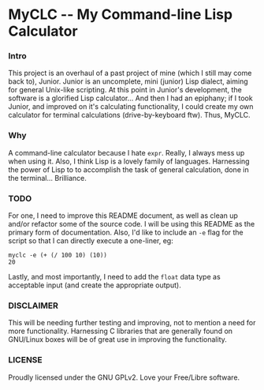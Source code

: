 # MyCLC -- My Command-line Lisp Calculator

### Intro
This project is an overhaul of a past project of mine (which I still may come back to), Junior. Junior is an uncomplete, mini (junior) Lisp dialect, aiming for general Unix-like scripting. At this point in Junior's development, the software is a glorified Lisp calculator... And then I had an epiphany; if I took Junior, and improved on it's calculating functionality, I could create my own calculator for terminal calculations (drive-by-keyboard ftw). Thus, MyCLC.

### Why
A command-line calculator because I hate `expr`. Really, I always mess up when using it. Also, I think Lisp is a lovely family of languages. Harnessing the power of Lisp to to accomplish the task of general calculation, done in the terminal... Brilliance.

### TODO
For one, I need to improve this README document, as well as clean up and/or refactor some of the source code. I will be using this README as the primary form of documentation. Also, I'd like to include an `-e` flag for the script so that I can directly execute a one-liner, eg:
```
myclc -e (+ (/ 100 10) (10))
20
```

Lastly, and most importantly, I need to add the `float` data type as acceptable input (and create the appropriate output).

### DISCLAIMER
This will be needing further testing and improving, not to mention a need for more functionality. Harnessing C libraries that are generally found on GNU/Linux boxes will be of great use in improving the functionality.

### LICENSE
Proudly licensed under the GNU GPLv2. Love your Free/Libre software.
